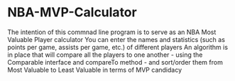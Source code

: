 # NBA-MVP-Calculator

The intention of this commnad line program is to serve as an NBA Most Valuable Player calculator
You can enter the names and statistics (such as points per game, assists per game, etc.) of different players
An algorithm is in place that will compare all the players to one another - using the Comparable interface and compareTo method - and sort/order them from Most Valuable to Least Valuable in terms of MVP candidacy

